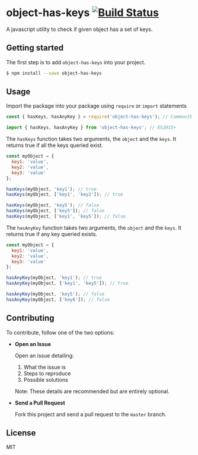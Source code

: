 # object-has-keys [![Build Status](https://travis-ci.org/nishanbajracharya/object-has-keys.svg?branch=master)](https://travis-ci.org/nishanbajracharya/object-has-keys)
A javascript utility to check if given object has a set of keys.

## Getting started
The first step is to add `object-has-keys` into your project.

```sh
$ npm install --save object-has-keys
```

## Usage
Import the package into your package using `require` or `import` statements
```js
const { hasKeys, hasAnyKey } = require('object-has-keys'); // CommonJS
```
```js
import { hasKeys, hasAnyKey } from 'object-has-keys'; // ES2015+
```

The `hasKeys` function takes two arguments, the `object` and the `keys`. It returns true if all the keys queried exist.

```js
const myObject = {
  key1: 'value',
  key2: 'value',
  key3: 'value'
};

hasKeys(myObject, 'key1'); // true
hasKeys(myObject, ['key1', 'key2']); // true

hasKeys(myObject, 'key5'); // false
hasKeys(myObject, ['key5']); // false
hasKeys(myObject, ['key1', 'key5']); // false
```

The `hasAnyKey` function takes two arguments, the `object` and the `keys`. It returns true if any key queried exists.

```js
const myObject = {
  key1: 'value',
  key2: 'value',
  key3: 'value'
};

hasAnyKey(myObject, 'key1'); // true
hasAnyKey(myObject, ['key1', 'key5']); // true

hasAnyKey(myObject, 'key5'); // false
hasAnyKey(myObject, ['key6']); // false
```

## Contributing
To contribute, follow one of the two options:

- **Open an Issue**

  Open an issue detailing:
  1. What the issue is
  2. Steps to reproduce
  3. Possible solutions

  Note: These details are recommended but are entirely optional.

- **Send a Pull Request**

  Fork this project and send a pull request to the `master` branch.

## License
MIT
